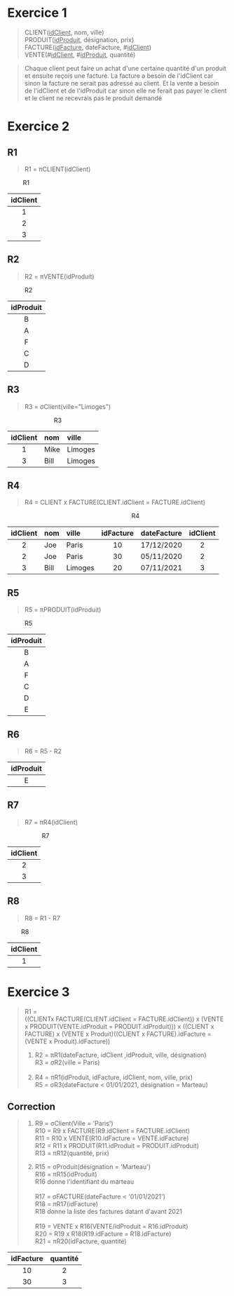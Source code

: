 # Exercice 1

>CLIENT(<u>idClient</u>, nom, ville)<br>
PRODUIT(<u>idProduit</u>, désignation, prix)<br>
FACTURE(<u>idFacture</u>, dateFacture, #<u>idClient</u>)<br>
VENTE(#<u>idClient</u>, #<u>idProduit</u>, quantité)

>Chaque client peut faire un achat d'une certaine quantité d'un produit et ensuite reçois une facture. La facture a besoin de l'idClient car sinon la facture ne serait pas adressé au client. Et la vente a besoin de l'idClient et de l'idProduit car sinon elle ne ferait pas payer le client et le client ne recevrais pas le produit demandé

# Exercice 2

## R1

>R1 = πCLIENT(idClient)

&nbsp;&nbsp;&nbsp;&nbsp;&nbsp;&nbsp;&nbsp;&nbsp;&nbsp;R1

| idClient |
|:--------:|
|    1     |
|    2     |
|    3     |

## R2

>R2 = πVENTE(idProduit)

&nbsp;&nbsp;&nbsp;&nbsp;&nbsp;&nbsp;&nbsp;&nbsp;&nbsp;&nbsp;R2

| idProduit |
|:---------:|
|     B     |
|     A     |
|     F     |
|     C     |
|     D     |

## R3

>R3 = σClient(ville="Limoges")

&nbsp;&nbsp;&nbsp;&nbsp;&nbsp;&nbsp;&nbsp;&nbsp;&nbsp;&nbsp;&nbsp;&nbsp;&nbsp;&nbsp;&nbsp;&nbsp;&nbsp;&nbsp;&nbsp;&nbsp;&nbsp;&nbsp;&nbsp;&nbsp;&nbsp;&nbsp;&nbsp;R3

| idClient | nom  | ville   |
|:--------:|:-----|:--------|
|    1     | Mike | Limoges |
|    3     | Bill | Limoges |

## R4

>R4 = CLIENT x FACTURE(CLIENT.idClient = FACTURE.idClient)

&nbsp;&nbsp;&nbsp;&nbsp;&nbsp;&nbsp;&nbsp;&nbsp;&nbsp;&nbsp;&nbsp;&nbsp;&nbsp;&nbsp;&nbsp;&nbsp;&nbsp;&nbsp;&nbsp;&nbsp;&nbsp;&nbsp;&nbsp;&nbsp;&nbsp;&nbsp;&nbsp;&nbsp;&nbsp;&nbsp;&nbsp;&nbsp;&nbsp;&nbsp;&nbsp;&nbsp;&nbsp;&nbsp;&nbsp;&nbsp;&nbsp;&nbsp;&nbsp;&nbsp;&nbsp;&nbsp;&nbsp;&nbsp;&nbsp;&nbsp;&nbsp;&nbsp;&nbsp;&nbsp;&nbsp;&nbsp;&nbsp;&nbsp;&nbsp;&nbsp;&nbsp;&nbsp;&nbsp;&nbsp;&nbsp;&nbsp;&nbsp;&nbsp;&nbsp;&nbsp;&nbsp;&nbsp;R4

| idClient | nom  | ville   | idFacture | dateFacture | idClient |
|:--------:|:-----|:--------|:---------:|:-----------:|:--------:|
|    2     | Joe  | Paris   |    10     | 17/12/2020  |    2     |
|    2     | Joe  | Paris   |    30     | 05/11/2020  |    2     |
|    3     | Bill | Limoges |    20     | 07/11/2021  |    3     |

## R5

>R5 = πPRODUIT(idProduit)

&nbsp;&nbsp;&nbsp;&nbsp;&nbsp;&nbsp;&nbsp;&nbsp;&nbsp;&nbsp;R5

| idProduit |
|:---------:|
|     B     |
|     A     |
|     F     |
|     C     |
|     D     |
|     E     |

## R6

>R6 = R5 - R2

| idProduit |
|:---------:|
|     E     |

## R7

>R7 = πR4(idClient)

&nbsp;&nbsp;&nbsp;&nbsp;&nbsp;&nbsp;&nbsp;&nbsp;&nbsp;&nbsp;&nbsp;&nbsp;&nbsp;&nbsp;&nbsp;&nbsp;&nbsp;&nbsp;&nbsp;&nbsp;R7

| idClient |
|:--------:|
|    2     |
|    3     |

## R8

>R8 = R1 - R7

&nbsp;&nbsp;&nbsp;&nbsp;&nbsp;&nbsp;&nbsp;&nbsp;R8

| idClient |
|:--------:|
|    1     |

# Exercice 3

>R1 = <br>
((CLIENTx FACTURE(CLIENT.idClient = FACTURE.idClient)) x (VENTE x PRODUIT(VENTE.idProduit = PRODUIT.idProduit))) x ((CLIENT x FACTURE) x (VENTE x Produit)((CLIENT x FACTURE).idFacture = (VENTE x Produit).idFacture))
>1) R2 = πR1(dateFacture, idClient ,idProduit, ville, désignation)<br>
R3 = σR2(ville = Paris)
<br><br>
>2) R4 = πR1(idProduit, idFacture, idClient, nom, ville, prix)<br>R5 = σR3(dateFacture < 01/01/2021, désignation = Marteau)

## Correction

> 1) R9 = σClient(Ville = 'Paris')<br>R10 = R9 x FACTURE(R9.idClient = FACTURE.idClient)<br>R11 = R10 x VENTE(R10.idFacture = VENTE.idFacture)<br>R12 = R11 x PRODUIT(R11.idProduit = PRODUIT.idProduit)<br>R13 = πR12(quantité, prix)
>
>2) R15 = σProduit(désignation = 'Marteau')\
>R16 = πR15(idProduit)\
>R16 donne l'identifiant du marteau\
\
>R17 = σFACTURE(dateFacture < '01/01/2021')\
>R18 = πR17(idFacture)\
>R18 donne la liste des factures datant d'avant 2021\
\
>R19 = VENTE x R16(VENTE/idProduit = R16.idProduit)\
>R20 = R19 x R18(R19.idFacture = R18.idFacture)\
>R21 = πR20(idFacture, quantité)

| idFacture | quantité |
|:---------:|:--------:|
|    10     |    2     |
|    30     |    3     |